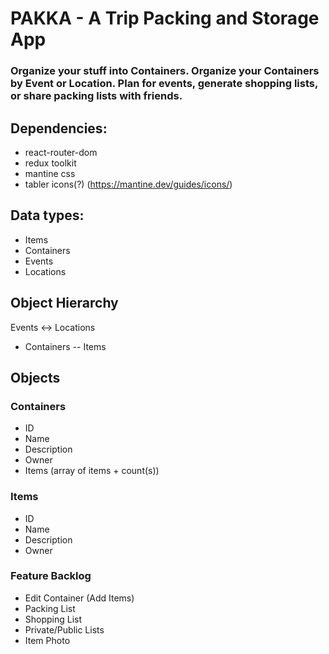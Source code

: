 # PAKKA - A Trip Packing and Storage App
### Organize your stuff into Containers. Organize your Containers by Event or Location. Plan for events, generate shopping lists, or share packing lists with friends.


## Dependencies:
- react-router-dom
- redux toolkit
- mantine css
- tabler icons(?) (https://mantine.dev/guides/icons/)

## Data types:
- Items
- Containers
- Events
- Locations

## Object Hierarchy

Events <-> Locations
- Containers
-- Items

## Objects
### Containers
- ID
- Name
- Description
- Owner
- Items (array of items + count(s))

### Items
- ID
- Name
- Description
- Owner

### Feature Backlog
- Edit Container (Add Items)
- Packing List
- Shopping List
- Private/Public Lists
- Item Photo
